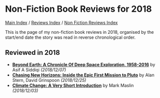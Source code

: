 # Non-Fiction Book Reviews for 2018

[Main Index](../../../README.md) / [Reviews Index](../../README.md) / [Non Fiction Reviews Index](../README.md)

This is the page of my non-fiction book reviews in 2018, organised by the start/end date the story was read in reverse chronological order.

## Reviewed in 2018
- [**Beyond Earth: A Chronicle Of Deep Space Exploration, 1958-2016**](20181207-BeyondEarth.md) by Asif A Siddiqi *(2018/12/07)*
- [**Chasing New Horizons: Inside the Epic First Mission to Pluto**](20181225-ChasingNewHorizons.md) by Alan Stern, David Grinspoon *(2018/12/25)*
- [**Climate Change: A Very Short Introduction**](20181203-ClimateChangeVeryShortIntroduction.md) by Mark Maslin *(2018/12/03)*
